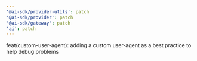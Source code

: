 ```yaml
---
'@ai-sdk/provider-utils': patch
'@ai-sdk/provider': patch
'@ai-sdk/gateway': patch
'ai': patch
---
```


feat(custom-user-agent): adding a custom user-agent as a best practice to help debug problems

